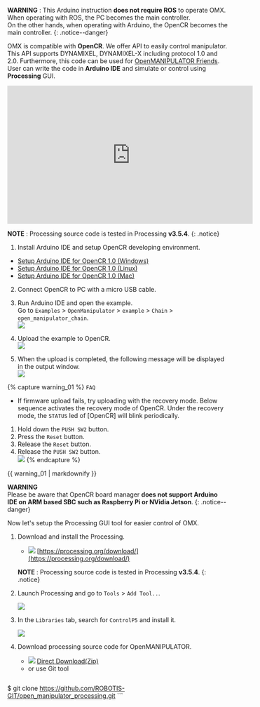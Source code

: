 
**WARNING** : This Arduino instruction **does not require ROS** to operate OMX.  
When operating with ROS, the PC becomes the main controller.  
On the other hands, when operating with Arduino, the OpenCR becomes the main controller.
{: .notice--danger}

OMX is compatible with **OpenCR**. We offer API to easily control manipulator.  
This API supports DYNAMIXEL, DYNAMIXEL-X including protocol 1.0 and 2.0. Furthermore, this code can be used for [OpenMANIPULATOR Friends](/docs/en/platform/openmanipulator_x/friends/).  
User can write the code in **Arduino IDE** and simulate or control using **Processing** GUI.

<iframe width="560" height="315" src="https://www.youtube.com/embed/fT1Wv6qHknI" frameborder="0" allow="accelerometer; autoplay; encrypted-media; gyroscope; picture-in-picture" allowfullscreen></iframe>

**NOTE** : Processing source code is tested in Processing **v3.5.4**.
{: .notice} 

1. Install Arduino IDE and setup OpenCR developing environment.
  - [Setup Arduino IDE for OpenCR 1.0 (Windows)](/docs/en/parts/controller/opencr10/#install-on-windows)
  - [Setup Arduino IDE for OpenCR 1.0 (Linux)](/docs/en/parts/controller/opencr10/#install-on-linux)
  - [Setup Arduino IDE for OpenCR 1.0 (Mac)](/docs/en/parts/controller/opencr10/#install-on-mac)

2. Connect OpenCR to PC with a micro USB cable.

3. Run Arduino IDE and open the example.  
  Go to `Examples` > `OpenManipulator` > `example` > `Chain` > `open_manipulator_chain`.  
  ![](/assets/images/platform/openmanipulator_x/OpenManipulator_chain_arduino.png)

4. Upload the example to OpenCR.  
  ![](/assets/images/platform/openmanipulator_x/upload_chain_example.png)

5. When the upload is completed, the following message will be displayed in the output window.  
  ![](/assets/images/parts/controller/opencr10/downloader_01.png)

{% capture warning_01 %}
`FAQ`

- If firmware upload fails, try uploading with the recovery mode. Below sequence activates the recovery mode of OpenCR. Under the recovery mode, the `STATUS` led of [OpenCR] will blink periodically.
1. Hold down the `PUSH SW2` button.
2. Press the `Reset` button.
3. Release the `Reset` button.
4. Release the `PUSH SW2` button.  
![](/assets/images/parts/controller/opencr10/bootloader_19.png)
{% endcapture %}
<div class="notice--warning">{{ warning_01 | markdownify }}</div>


**WARNING**  
Please be aware that OpenCR board manager **does not support Arduino IDE on ARM based SBC such as Raspberry Pi or NVidia Jetson**.
{: .notice--danger}

Now let's setup the Processing GUI tool for easier control of OMX.

1. Download and install the Processing.

    - ![](/assets/images/icon_download.png) [https://processing.org/download/](https://processing.org/download/)

    **NOTE** : Processing source code is tested in Processing **v3.5.4**.
    {: .notice} 

2. Launch Processing and go to `Tools` > `Add Tool..`.

    ![](/assets/images/platform/openmanipulator_x/processing_add_tools.png)

3. In the `Libraries` tab, search for `ControlP5` and install it.

    ![](/assets/images/platform/openmanipulator_x/OpenManipulator_chain_processing_1.png)

4. Download processing source code for OpenMANIPULATOR.

    - ![](/assets/images/icon_download.png) [Direct Download(Zip)](https://github.com/ROBOTIS-GIT/open_manipulator_processing/archive/refs/heads/master.zip)
    - or use Git tool
    ```bash
$ git clone https://github.com/ROBOTIS-GIT/open_manipulator_processing.git
    ```
